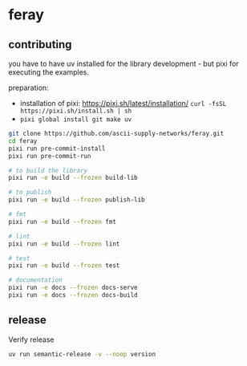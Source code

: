# feray

## contributing

you have to have uv installed for the library development - but pixi for executing the examples.

preparation:

- installation of pixi: https://pixi.sh/latest/installation/ `curl -fsSL https://pixi.sh/install.sh | sh`
- `pixi global install git make uv`

```bash
git clone https://github.com/ascii-supply-networks/feray.git
cd feray
pixi run pre-commit-install
pixi run pre-commit-run

# to build the library
pixi run -e build --frozen build-lib

# to publish
pixi run -e build --frozen publish-lib

# fmt
pixi run -e build --frozen fmt

# lint
pixi run -e build --frozen lint

# test
pixi run -e build --frozen test

# documentation
pixi run -e docs --frozen docs-serve
pixi run -e docs --frozen docs-build
```

## release

Verify release

```bash
uv run semantic-release -v --noop version
```
